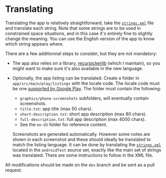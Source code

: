 # Translating

Translating the app is relatively straightforward, take the [`strings.xml`][strings_xml] file
and translate each string. Note that some strings are to be used in constrained space situations,
and in this case it's entirely fine to slightly change the meaning.
You can use the English version of the app to know which string appears where.

There are a few additionnal steps to consider, but they are not mandatory:

- The app also relies on a library, [recurpickerlib](https://github.com/maltaisn/recurpickerlib) (which I
  maintain), so you might want to make sure it's also available in the new language.

- Optionally, the app listing can be translated.
  Create a folder in `app/src/main/play/listings` with the locale code. The locale code must be
  one [supported by Google Play][play_store_locales]. The folder must contain the following:
    - `graphics/phone-screenshots` subfolders, will eventually contain screenshots.
    - `title.txt`: app title (max 50 chars).
    - `short-description.txt`: short app description (max 80 chars).
    - `full-description.txt`: full app description (max 4000 chars).
    - See the `en-US` folder for reference content.

  Screenshots are generated automatically. However some notes are shown in each screenshot
  and these should ideally be translated to match the listing language. It can be done by
  translating the [`strings.xml`][strings_xml_screenshots] located in the `androidTest` source set,
  exactly like the main set of strings was translated. There are some instructions to follow in the XML file.

All modifications should be made on the `dev` branch and be sent as a pull request.

[strings_xml]: app/src/main/res/values/strings.xml
[strings_xml_screenshots]: app/src/androidTest/res/values/strings.xml
[play_store_locales]: https://support.google.com/googleplay/android-developer/answer/3125566